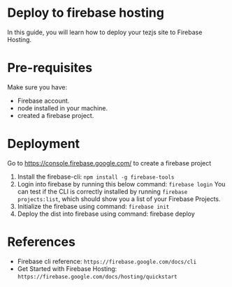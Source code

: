 # Deploy to firebase hosting
In this guide, you will learn how to deploy your tezjs site to Firebase Hosting.

# Pre-requisites
Make sure you have:
  - Firebase account.
  - node installed in your machine.
  - created a firebase project.

# Deployment
Go to https://console.firebase.google.com/ to create a firebase project 
1. Install the firebase-cli:
   `npm install -g firebase-tools`
2. Login into firebase by running this below command:
   `firebase login`
    You can test if the CLI is correctly installed by running `firebase projects:list`, which should show you a list of your Firebase Projects.     
3. Initialize the firebase using command:
   `firebase init`
5. Deploy the dist into firebase using command:
   firebase deploy
   
# References
  - Firebase cli reference: `https://firebase.google.com/docs/cli`
  - Get Started with Firebase Hosting: `https://firebase.google.com/docs/hosting/quickstart`
